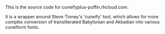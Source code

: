 This is the source code for cuneifyplus-puffin.rhcloud.com.

It is a wrapper around Steve Tinney's 'cuneify' tool, which allows for more complex conversion of transliterated
Babylonian and Akkadian into various cuneiform fonts.


